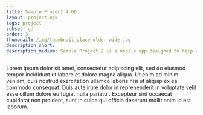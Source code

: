 ```yaml
---
title: Sample Project 4 GD
layout: project.njk
tags: project
subset: gd
order: 3
thumbnail: /img/thumbnail-placeholder-wide.jpg
description_short:
description_medium: Sample Project 2 is a mobile app designed to help users solve this Very Important Problem. I conducted research, designed and tested wireframes, and produced a high-fidelity clickable prototype.
---
```


Lorem ipsum dolor sit amet, consectetur adipiscing elit, sed do eiusmod tempor incididunt ut labore et dolore magna aliqua. Ut enim ad minim veniam, quis nostrud exercitation ullamco laboris nisi ut aliquip ex ea commodo consequat. Duis aute irure dolor in reprehenderit in voluptate velit esse cillum dolore eu fugiat nulla pariatur. Excepteur sint occaecat cupidatat non proident, sunt in culpa qui officia deserunt mollit anim id est laborum.
